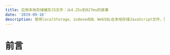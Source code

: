 ```yaml
---
title: 应用本地存储缓存JS文件：从4.25s到927ms的故事
date: '2019-09-16'
description: 使用localStorage、indexedDB、WebSQL在本地存储JavaScript文件，降低项目在网络请求上的性能浪费
---
```


# 前言
